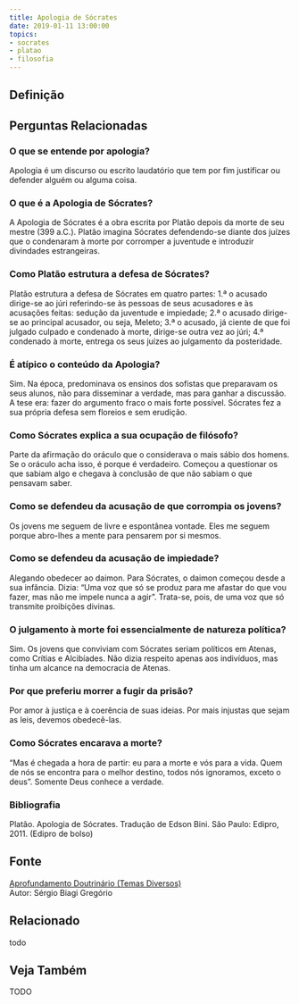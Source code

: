 ```yaml
---
title: Apologia de Sócrates
date: 2019-01-11 13:00:00
topics: 
- socrates
- platao
- filosofia
---
```


## Definição


## Perguntas Relacionadas

### O que se entende por apologia?
Apologia é um discurso ou escrito laudatório que tem por fim justificar
ou defender alguém ou alguma coisa.

### O que é a Apologia de Sócrates?
A Apologia de Sócrates é a obra escrita por Platão depois da morte de
seu mestre (399 a.C.). Platão imagina Sócrates defendendo-se diante dos
juízes que o condenaram à morte por corromper a juventude e introduzir
divindades estrangeiras.

### Como Platão estrutura a defesa de Sócrates?
Platão estrutura a defesa de Sócrates em quatro partes: 1.ª o acusado
dirige-se ao júri referindo-se às pessoas de seus acusadores e às
acusações feitas: sedução da juventude e impiedade; 2.ª o acusado
dirige-se ao principal acusador, ou seja, Meleto; 3.ª o acusado, já
ciente de que foi julgado culpado e condenado à morte, dirige-se outra
vez ao júri; 4.ª condenado à morte, entrega os seus juízes ao julgamento
da posteridade.

### É atípico o conteúdo da Apologia?
Sim. Na época, predominava os ensinos dos sofistas que preparavam os
seus alunos, não para disseminar a verdade, mas para ganhar a discussão.
A tese era: fazer do argumento fraco o mais forte possível. Sócrates fez
a sua própria defesa sem floreios e sem erudição.

### Como Sócrates explica a sua ocupação de filósofo?
Parte da afirmação do oráculo que o considerava o mais sábio dos homens.
Se o oráculo acha isso, é porque é verdadeiro. Começou a questionar os
que sabiam algo e chegava à conclusão de que não sabiam o que pensavam
saber.

### Como se defendeu da acusação de que corrompia os jovens?
Os jovens me seguem de livre e espontânea vontade. Eles me seguem porque
abro-lhes a mente para pensarem por si mesmos.

### Como se defendeu da acusação de impiedade?
Alegando obedecer ao daimon. Para Sócrates, o daimon começou desde a
sua infância. Dizia: “Uma voz que só se produz para me afastar do que
vou fazer, mas não me impele nunca a agir”. Trata-se, pois, de uma voz
que só transmite proibições divinas.

### O julgamento à morte foi essencialmente de natureza política?
Sim. Os jovens que conviviam com Sócrates seriam políticos em Atenas,
como Crítias e Alcibíades. Não dizia respeito apenas aos indivíduos, mas
tinha um alcance na democracia de Atenas.

### Por que preferiu morrer a fugir da prisão?
Por amor à justiça e à coerência de suas ideias. Por mais injustas que
sejam as leis, devemos obedecê-las.

### Como Sócrates encarava a morte?
“Mas é chegada a hora de partir: eu para a morte e vós para a vida. Quem
de nós se encontra para o melhor destino, todos nós ignoramos, exceto o
deus”. Somente Deus conhece a verdade.

### Bibliografia
Platão. Apologia de Sócrates. Tradução de Edson Bini. São Paulo:
Edipro, 2011. (Edipro de bolso)

## Fonte
[Aprofundamento Doutrinário (Temas Diversos)](https://sites.google.com/view/aprofundamentodoutrinario/apologia-de-sócrates)  
Autor: Sérgio Biagi Gregório


## Relacionado
todo

## Veja Também
TODO


